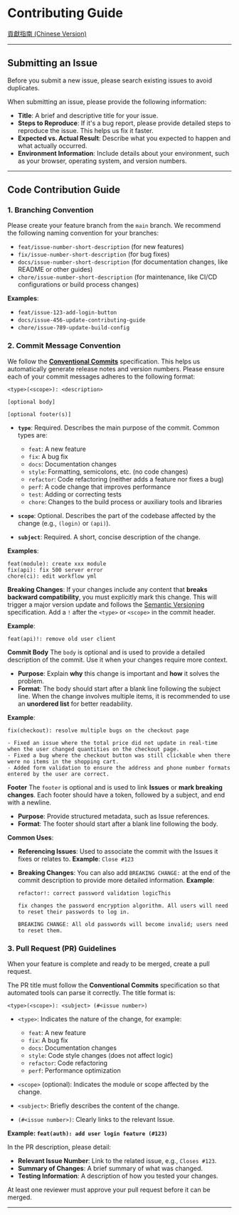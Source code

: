 # Contributing Guide

[貢獻指南 (Chinese Version)](CONTRIBUTING.zh-Hant.md)

---

## Submitting an Issue

Before you submit a new issue, please search existing issues to avoid duplicates.

When submitting an issue, please provide the following information:

- **Title**: A brief and descriptive title for your issue.
- **Steps to Reproduce**: If it's a bug report, please provide detailed steps to reproduce the issue. This helps us fix it faster.
- **Expected vs. Actual Result**: Describe what you expected to happen and what actually occurred.
- **Environment Information**: Include details about your environment, such as your browser, operating system, and version numbers.

---

## Code Contribution Guide

### 1. Branching Convention

Please create your feature branch from the `main` branch. We recommend the following naming convention for your branches:

- `feat/issue-number-short-description` (for new features)
- `fix/issue-number-short-description` (for bug fixes)
- `docs/issue-number-short-description` (for documentation changes, like README or other guides)
- `chore/issue-number-short-description` (for maintenance, like CI/CD configurations or build process changes)

**Examples**:

- `feat/issue-123-add-login-button`
- `docs/issue-456-update-contributing-guide`
- `chore/issue-789-update-build-config`

### 2. Commit Message Convention

We follow the **[Conventional Commits](https://www.conventionalcommits.org/en/v1.0.0/)** specification. This helps us automatically generate release notes and version numbers. Please ensure each of your commit messages adheres to the following format:

```text
<type>(<scope>): <description>

[optional body]

[optional footer(s)]
```

- **`type`**: Required. Describes the main purpose of the commit. Common types are:
  - `feat`: A new feature
  - `fix`: A bug fix
  - `docs`: Documentation changes
  - `style`: Formatting, semicolons, etc. (no code changes)
  - `refactor`: Code refactoring (neither adds a feature nor fixes a bug)
  - `perf`: A code change that improves performance
  - `test`: Adding or correcting tests
  - `chore`: Changes to the build process or auxiliary tools and libraries

- **`scope`**: Optional. Describes the part of the codebase affected by the change (e.g., `(login)` or `(api)`).
- **`subject`**: Required. A short, concise description of the change.

**Examples**:

```text
feat(module): create xxx module
fix(api): fix 500 server error
chore(ci): edit workflow yml
```

**Breaking Changes**:
If your changes include any content that **breaks backward compatibility**, you must explicitly mark this change.
This will trigger a major version update and follows the [Semantic Versioning](https://semver.org/) specification.
Add a `!` after the `<type>` or `<scope>` in the commit header.

**Example**:

```text
feat(api)!: remove old user client
```

**Commit Body**
The `body` is optional and is used to provide a detailed description of the commit. Use it when your changes require more context.

- **Purpose**: Explain **why** this change is important and **how** it solves the problem.
- **Format**: The body should start after a blank line following the subject line. When the change involves multiple items, it is recommended to use an **unordered list** for better readability.

**Example**:

```text
fix(checkout): resolve multiple bugs on the checkout page

- Fixed an issue where the total price did not update in real-time when the user changed quantities on the checkout page.
- Fixed a bug where the checkout button was still clickable when there were no items in the shopping cart.
- Added form validation to ensure the address and phone number formats entered by the user are correct.
```

**Footer**
The `footer` is optional and is used to link **Issues** or **mark breaking changes**. Each footer should have a token, followed by a subject, and end with a newline.

- **Purpose**: Provide structured metadata, such as Issue references.
- **Format**: The footer should start after a blank line following the body.

**Common Uses**:

- **Referencing Issues**: Used to associate the commit with the Issues it fixes or relates to.
  **Example**: `Close #123`
- **Breaking Changes**: You can also add `BREAKING CHANGE:` at the end of the commit description to provide more detailed information.
  **Example**:

  ```text
  refactor!: correct password validation logicThis

  fix changes the password encryption algorithm. All users will need to reset their passwords to log in.

  BREAKING CHANGE: All old passwords will become invalid; users need to reset them.
  ```

### 3. Pull Request (PR) Guidelines

When your feature is complete and ready to be merged, create a pull request.

The PR title must follow the **Conventional Commits** specification so that automated tools can parse it correctly. The title format is:

`<type>(<scope>): <subject> (#<issue number>)`

- `<type>`: Indicates the nature of the change, for example:
  - `feat`: A new feature
  - `fix`: A bug fix
  - `docs`: Documentation changes
  - `style`: Code style changes (does not affect logic)
  - `refactor`: Code refactoring
  - `perf`: Performance optimization

- `<scope>` (optional): Indicates the module or scope affected by the change.
- `<subject>`: Briefly describes the content of the change.
- `(#<issue number>)`: Clearly links to the relevant Issue.

**Example: `feat(auth): add user login feature (#123)`**

In the PR description, please detail:

- **Relevant Issue Number**: Link to the related issue, e.g., `Closes #123`.
- **Summary of Changes**: A brief summary of what was changed.
- **Testing Information**: A description of how you tested your changes.

At least one reviewer must approve your pull request before it can be merged.

---
